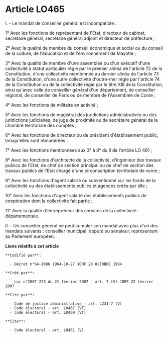 # Article LO465

I. - Le mandat de conseiller général est incompatible :

1° Avec les fonctions de représentant de l'Etat, directeur de cabinet, secrétaire général, secrétaire général adjoint et
directeur de préfecture ;

2° Avec la qualité de membre du conseil économique et social ou du conseil de la culture, de l'éducation et de
l'environnement de Mayotte ;

3° Avec la qualité de membre d'une assemblée ou d'un exécutif d'une collectivité à statut particulier régie par le premier
alinéa de l'article 72 de la Constitution, d'une collectivité mentionnée au dernier alinéa de l'article 73 de la
Constitution, d'une autre collectivité d'outre-mer régie par l'article 74 de la Constitution ou de la collectivité régie par
le titre XIII de la Constitution, ainsi qu'avec celle de conseiller général d'un département, de conseiller régional, de
conseiller de Paris ou de membre de l'Assemblée de Corse ;

4° Avec les fonctions de militaire en activité ;

5° Avec les fonctions de magistrat des juridictions administratives ou des juridictions judiciaires, de juge de proximité ou
de secrétaire général de la chambre territoriale des comptes ;

6° Avec les fonctions de directeur ou de président d'établissement public, lorsqu'elles sont rémunérées ;

7° Avec les fonctions mentionnées aux 3° à 8° du II de l'article LO 461 ;

8° Avec les fonctions d'architecte de la collectivité, d'ingénieur des travaux publics de l'Etat, de chef de section
principal ou de chef de section des travaux publics de l'Etat chargé d'une circonscription territoriale de voirie ;

9° Avec les fonctions d'agent salarié ou subventionné sur les fonds de la collectivité ou des établissements publics et
agences créés par elle ;

10° Avec les fonctions d'agent salarié des établissements publics de coopération dont la collectivité fait partie ;

11° Avec la qualité d'entrepreneur des services de la collectivité départementale.

II. - Un conseiller général ne peut cumuler son mandat avec plus d'un des mandats suivants : conseiller municipal, député ou
sénateur, représentant au Parlement européen.

**Liens relatifs à cet article**

	**Codifié par**:

	  - Décret n°64-1086 1964-10-27 JORF 28 OCTOBRE 1964

	**Créé par**:

	  - Loi n°2007-223 du 21 février 2007 - art. 7 (V) JORF 22 février 2007

	**Cité par**:

	  - Code de justice administrative - art. L231-7 (V)
	  - Code électoral - art. LO467 (VT)
	  - Code électoral - art. LO469 (VT)

	**Cite**:

	  - Code électoral - art. LO461 (V)
